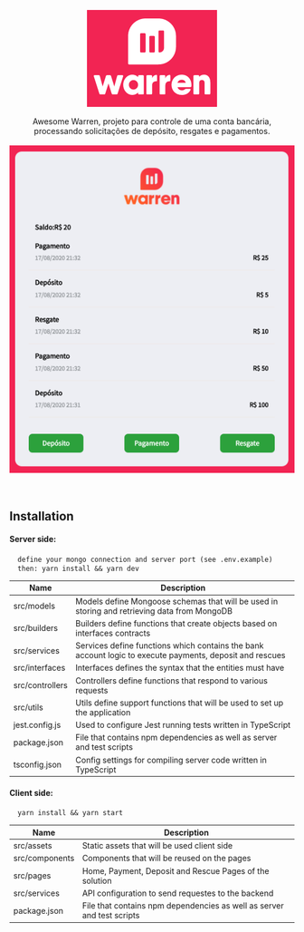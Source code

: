 <p align="center">
  <img src="images/logo.png" />
</p>

<p align="center">
  Awesome Warren, projeto para controle de uma conta bancária, processando solicitações de depósito, resgates e pagamentos. 
  <br/>
  <br/>

  <img src="images/home.png" />
</p>
<br/>

## Installation

#### Server side:

```
  define your mongo connection and server port (see .env.example)
  then: yarn install && yarn dev
```

| Name            | Description                                                                                              |
| --------------- | -------------------------------------------------------------------------------------------------------- |
| src/models      | Models define Mongoose schemas that will be used in storing and retrieving data from MongoDB             |
| src/builders    | Builders define functions that create objects based on interfaces contracts                              |
| src/services    | Services define functions which contains the bank account logic to execute payments, deposit and rescues |
| src/interfaces  | Interfaces defines the syntax that the entities must have                                                |
| src/controllers | Controllers define functions that respond to various requests                                            |
| src/utils       | Utils define support functions that will be used to set up the application                               |
| jest.config.js  | Used to configure Jest running tests written in TypeScript                                               |
| package.json    | File that contains npm dependencies as well as server and test scripts                                   |
| tsconfig.json   | Config settings for compiling server code written in TypeScript                                          |

#### Client side:

```
  yarn install && yarn start
```

| Name           | Description                                                            |
| -------------- | ---------------------------------------------------------------------- |
| src/assets     | Static assets that will be used client side                            |
| src/components | Components that will be reused on the pages                            |
| src/pages      | Home, Payment, Deposit and Rescue Pages of the solution                |
| src/services   | API configuration to send requestes to the backend                     |
| package.json   | File that contains npm dependencies as well as server and test scripts |
